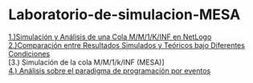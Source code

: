 # Laboratorio-de-simulacion-MESA
[1.)Simulación y Análisis de una Cola M/M/1/K/INF en NetLogo <br>  2.)Comparación entre Resultados Simulados y Teóricos bajo Diferentes Condiciones ](DiscreteEventSimulationQueuesandServers.pdf) <br>
[3.)  Simulación de la cola M/M/1/k/INF (MESA)]<br>
[4.)  Análisis sobre el paradigma de programación por eventos](ParadigmaDeProgramaciónPorEventos.pdf)

